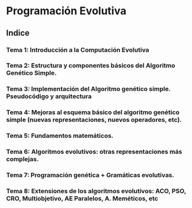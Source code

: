 # Programación Evolutiva

## Indice

### Tema 1: Introducción a la Computación Evolutiva
### Tema 2: Estructura y componentes básicos del Algoritmo Genético Simple.
### Tema 3: Implementación del Algoritmo genético simple. Pseudocódigo y arquitectura
### Tema 4: Mejoras al esquema básico del algoritmo genético simple (nuevas representaciones, nuevos operadores, etc).
### Tema 5: Fundamentos matemáticos.
### Tema 6: Algoritmos evolutivos: otras representaciones más complejas. 
### Tema 7: Programación genética + Gramáticas evolutivas.
### Tema 8: Extensiones de los algoritmos evolutivos: ACO, PSO, CRO, Multiobjetivo, AE Paralelos, A. Meméticos, etc
